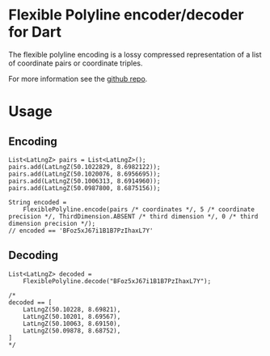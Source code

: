 # Flexible Polyline encoder/decoder for Dart

The flexible polyline encoding is a lossy compressed representation of a list of coordinate pairs or
coordinate triples.

For more information see the [github repo].

# Usage

## Encoding
```
List<LatLngZ> pairs = List<LatLngZ>();
pairs.add(LatLngZ(50.1022829, 8.6982122));
pairs.add(LatLngZ(50.1020076, 8.6956695));
pairs.add(LatLngZ(50.1006313, 8.6914960));
pairs.add(LatLngZ(50.0987800, 8.6875156));

String encoded =
    FlexiblePolyline.encode(pairs /* coordinates */, 5 /* coordinate precision */, ThirdDimension.ABSENT /* third dimension */, 0 /* third dimension precision */);
// encoded == 'BFoz5xJ67i1B1B7PzIhaxL7Y'
```

## Decoding
```
List<LatLngZ> decoded =
    FlexiblePolyline.decode("BFoz5xJ67i1B1B7PzIhaxL7Y");

/*
decoded == [
	LatLngZ(50.10228, 8.69821),
	LatLngZ(50.10201, 8.69567),
	LatLngZ(50.10063, 8.69150),
	LatLngZ(50.09878, 8.68752),
]
*/
```

[github repo]: https://github.com/heremaps/flexible-polyline
